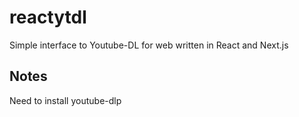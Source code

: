 # reactytdl
Simple interface to Youtube-DL for web written in React and Next.js

## Notes
Need to install youtube-dlp
